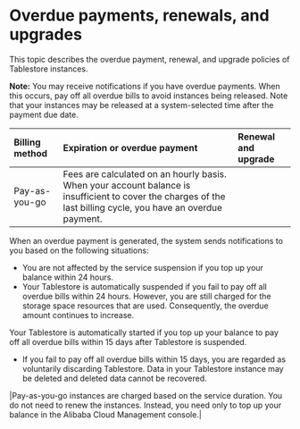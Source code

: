 # Overdue payments, renewals, and upgrades

This topic describes the overdue payment, renewal, and upgrade policies of Tablestore instances.

**Note:** You may receive notifications if you have overdue payments. When this occurs, pay off all overdue bills to avoid instances being released. Note that your instances may be released at a system-selected time after the payment due date.

|Billing method|Expiration or overdue payment|Renewal and upgrade|
|:-------------|:----------------------------|:------------------|
|Pay-as-you-go|Fees are calculated on an hourly basis. When your account balance is insufficient to cover the charges of the last billing cycle, you have an overdue payment.

When an overdue payment is generated, the system sends notifications to you based on the following situations:

-   You are not affected by the service suspension if you top up your balance within 24 hours.
-   Your Tablestore is automatically suspended if you fail to pay off all overdue bills within 24 hours. However, you are still charged for the storage space resources that are used. Consequently, the overdue amount continues to increase.

Your Tablestore is automatically started if you top up your balance to pay off all overdue bills within 15 days after Tablestore is suspended.

-   If you fail to pay off all overdue bills within 15 days, you are regarded as voluntarily discarding Tablestore. Data in your Tablestore instance may be deleted and deleted data cannot be recovered.

|Pay-as-you-go instances are charged based on the service duration. You do not need to renew the instances. Instead, you need only to top up your balance in the Alibaba Cloud Management console.|

